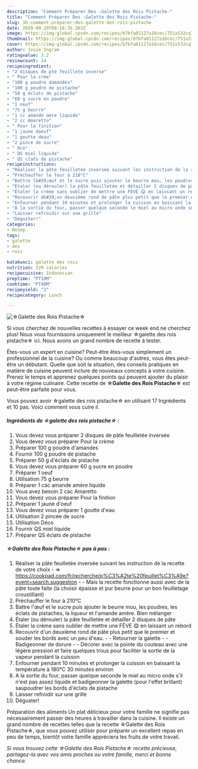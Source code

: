 ```yaml
---
description: "Comment Préparer Des ☆Galette des Rois Pistache☆"
title: "Comment Préparer Des ☆Galette des Rois Pistache☆"
slug: 36-comment-preparer-des-galette-des-rois-pistache
date: 2020-09-20T00:16:35.263Z
image: https://img-global.cpcdn.com/recipes/b7bfa01127a16cec/751x532cq70/☆galette-des-rois-pistache☆-photo-principale-de-la-recette.jpg
thumbnail: https://img-global.cpcdn.com/recipes/b7bfa01127a16cec/751x532cq70/☆galette-des-rois-pistache☆-photo-principale-de-la-recette.jpg
cover: https://img-global.cpcdn.com/recipes/b7bfa01127a16cec/751x532cq70/☆galette-des-rois-pistache☆-photo-principale-de-la-recette.jpg
author: Josie Ingram
ratingvalue: 3.2
reviewcount: 14
recipeingredient:
- "2 disques de pte feuillete inverse"
- " Pour la crme"
- "100 g poudre damandes"
- "100 g poudre de pistache"
- "50 g dclats de pistache"
- "60 g sucre en poudre"
- "1 oeuf"
- "75 g beurre"
- "1 cc amande amre liquide"
- "2 cc Amaretto"
- " Pour la finition"
- "1 jaune doeuf"
- "1 goutte deau"
- "2 pince de sucre"
- " Dco"
- " QS miel liquide"
- " QS clats de pistache"
recipeinstructions:
- "Réaliser la pâte feuilletée inversée suivant les instruction de la recette de votre choix  =&gt; https://cookpad.com/fr/recherche/p%C3%A2te%20feuillet%C3%A9e?event=search.suggestion  Mais la recette fonctionne aussi avec de la pâte toute faite (la choisir épaisse et pur beurre pour un bon feuilletage croustillant)"
- "Préchauffer le four à 210°C"
- "Battre l&#39;œuf et le sucre puis ajouter le beurre mou, les poudres, les éclats de pistaches, la liqueur et l&#39;amande amère. Bien mélanger"
- "Étaler (ou dérouler) la pâte feuilletée et détailler 2 disques de pâte"
- "Étaler la crème sans oublier de mettre une FÈVE 😋 en laissant un rebord"
- "Recouvrir d&#39;un deuxième rond de pâte plus petit que le premier et souder les bords avec un peu d&#39;eau.  Retourner la galette  Badigeonner de dorure  Décorer avec la pointe du couteau avec une légère pression et faire quelques trous pour faciliter la sortie de la vapeur pendant la cuisson"
- "Enfourner pendant 10 minutes et prolonger la cuisson en baissant la température à 180°C 30 minutes environ"
- "A la sortie du four, passer quelque seconde le miel au micro onde s&#39;il n&#39;est pas assez liquide et badigeonner la galette (pour l&#39;effet brillant) saupoudrer les bords d&#39;éclats de pistache"
- "Laisser refroidir sur une grille"
- "Déguster!"
categories:
- Resep
tags:
- galette
- des
- rois

katakunci: galette des rois 
nutrition: 229 calories
recipecuisine: Indonesian
preptime: "PT10M"
cooktime: "PT40M"
recipeyield: "2"
recipecategory: Lunch

---
```



![☆Galette des Rois Pistache☆](https://img-global.cpcdn.com/recipes/b7bfa01127a16cec/751x532cq70/☆galette-des-rois-pistache☆-photo-principale-de-la-recette.jpg)

Si vous cherchez de nouvelles recettes à essayer ce week end ne cherchez plus! Nous vous fournissons uniquement le meilleur ☆galette des rois pistache☆ ici. Nous avons un grand nombre de recette à tester.

Êtes-vous un expert en cuisine? Peut-être êtes-vous simplement un professionnel de la cuisine? Ou comme beaucoup d'autres, vous êtes peut-être un débutant. Quelle que soit la situation, des conseils pratiques en matière de cuisine peuvent inclure de nouveaux concepts à votre cuisine. Prenez le temps et apprenez quelques points qui peuvent ajouter du plaisir à votre régime culinaire. Cette recette de <strong> ☆Galette des Rois Pistache☆ </strong> est peut-être parfaite pour vous.

<!--inarticleads1-->

Vous pouvez avoir ☆galette des rois pistache☆ en utilisant 17 Ingrédients et 10 pas. Voici comment vous cuire il.

##### Ingrédients de ☆galette des rois pistache☆ :

1. Vous devez vous préparer 2 disques de pâte feuilletée inversée
1. Vous devez vous préparer  Pour la crème
1. Préparer 100 g poudre d&#39;amandes
1. Fournir 100 g poudre de pistache
1. Préparer 50 g d&#39;éclats de pistache
1. Vous devez vous préparer 60 g sucre en poudre
1. Préparer 1 oeuf
1. Utilisation 75 g beurre
1. Préparer 1 càc amande amère liquide
1. Vous avez besoin 2 càc Amaretto
1. Vous devez vous préparer  Pour la finition
1. Préparer 1 jaune d&#39;oeuf
1. Vous devez vous préparer 1 goutte d&#39;eau
1. Utilisation 2 pincée de sucre
1. Utilisation  Déco
1. Fournir  QS miel liquide
1. Préparer  QS éclats de pistache




<!--inarticleads2-->

##### ☆Galette des Rois Pistache☆ pas à pas :

1. Réaliser la pâte feuilletée inversée suivant les instruction de la recette de votre choix  - =&gt; https://cookpad.com/fr/recherche/p%C3%A2te%20feuillet%C3%A9e?event=search.suggestion -  - Mais la recette fonctionne aussi avec de la pâte toute faite (la choisir épaisse et pur beurre pour un bon feuilletage croustillant)
1. Préchauffer le four à 210°C
1. Battre l&#39;œuf et le sucre puis ajouter le beurre mou, les poudres, les éclats de pistaches, la liqueur et l&#39;amande amère. Bien mélanger
1. Étaler (ou dérouler) la pâte feuilletée et détailler 2 disques de pâte
1. Étaler la crème sans oublier de mettre une FÈVE 😋 en laissant un rebord
1. Recouvrir d&#39;un deuxième rond de pâte plus petit que le premier et souder les bords avec un peu d&#39;eau. -  - Retourner la galette -  - Badigeonner de dorure -  - Décorer avec la pointe du couteau avec une légère pression et faire quelques trous pour faciliter la sortie de la vapeur pendant la cuisson
1. Enfourner pendant 10 minutes et prolonger la cuisson en baissant la température à 180°C 30 minutes environ
1. A la sortie du four, passer quelque seconde le miel au micro onde s&#39;il n&#39;est pas assez liquide et badigeonner la galette (pour l&#39;effet brillant) saupoudrer les bords d&#39;éclats de pistache
1. Laisser refroidir sur une grille
1. Déguster!




<!--inarticleads1-->

<p>
Préparation des aliments Un plat délicieux pour votre famille ne signifie pas nécessairement passer des heures à travailler dans la cuisine. Il existe un grand nombre de recettes telles que la recette ☆Galette des Rois Pistache☆, que vous pouvez utiliser pour préparer un excellent repas en peu de temps, bientôt votre famille appréciera les fruits de votre travail.
</p>

<p>
<i>Si vous trouvez cette ☆Galette des Rois Pistache☆ recette précieuse, partagez-la avec vos amis proches ou votre famille, merci et bonne chance.</i>
</p>
